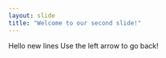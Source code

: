 ```yaml
---
layout: slide
title: "Welcome to our second slide!"
---
```

Hello new lines
Use the left arrow to go back!
